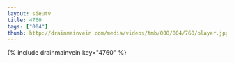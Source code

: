 ```yaml
--- 
layout: sieutv
title: 4760
tags: ["004"]
thumb: http://drainmainvein.com/media/videos/tmb/000/004/760/player.jpg
---
```

{% include drainmainvein key="4760" %} 
